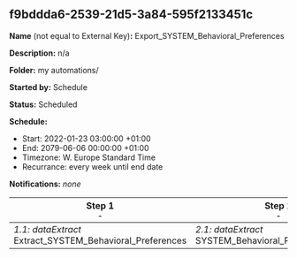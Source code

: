 ## f9bddda6-2539-21d5-3a84-595f2133451c

**Name** (not equal to External Key)**:** Export_SYSTEM_Behavioral_Preferences

**Description:** n/a

**Folder:** my automations/

**Started by:** Schedule

**Status:** Scheduled

**Schedule:**

* Start: 2022-01-23 03:00:00 +01:00
* End: 2079-06-06 00:00:00 +01:00
* Timezone: W. Europe Standard Time
* Recurrance: every week until end date

**Notifications:** _none_


| Step 1<br>_<small>-</small>_ | Step 2<br>_<small>-</small>_ | Step 3<br>_<small>-</small>_ |
| --- | --- | --- |
| _1.1: dataExtract_<br>Extract_SYSTEM_Behavioral_Preferences | _2.1: dataExtract_<br>SYSTEM_Behavioral_Preferences_UTF8 | _3.1: fileTransfer_<br>Transfer_SYSTEM_Behavioral_Preferences |
